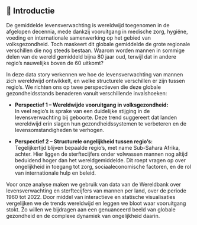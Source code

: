 ## 📘 Introductie

De gemiddelde levensverwachting is wereldwijd toegenomen in de afgelopen decennia, mede dankzij vooruitgang in medische zorg, hygiëne, voeding en internationale samenwerking op het gebied van volksgezondheid. Toch maskeert dit globale gemiddelde de grote regionale verschillen die nog steeds bestaan. Waarom worden mannen in sommige delen van de wereld gemiddeld bijna 80 jaar oud, terwijl dat in andere regio’s nauwelijks boven de 60 uitkomt?

In deze data story verkennen we hoe de levensverwachting van mannen zich wereldwijd ontwikkelt, en welke structurele verschillen er zijn tussen regio’s. We richten ons op twee perspectieven die deze globale gezondheidsstands benaderen vanuit verschillende invalshoeken:

- **Perspectief 1 – Wereldwijde vooruitgang in volksgezondheid:**  
  In veel regio’s is sprake van een duidelijke stijging in de levensverwachting bij geboorte. Deze trend suggereert dat landen wereldwijd erin slagen hun gezondheidssystemen te verbeteren en de levensomstandigheden te verhogen.

- **Perspectief 2 – Structurele ongelijkheid tussen regio’s:**  
  Tegelijkertijd blijven bepaalde regio’s, met name Sub-Sahara Afrika, achter. Hier liggen de sterftecijfers onder volwassen mannen nog altijd beduidend hoger dan het wereldgemiddelde. Dit roept vragen op over ongelijkheid in toegang tot zorg, sociaaleconomische factoren, en de rol van internationale hulp en beleid.

Voor onze analyse maken we gebruik van data van de Wereldbank over levensverwachting en sterftecijfers van mannen per land, over de periode 1960 tot 2022. Door middel van interactieve en statische visualisaties vergelijken we de trends wereldwijd en leggen we bloot waar vooruitgang stokt. Zo willen we bijdragen aan een genuanceerd beeld van globale gezondheid en de complexe dynamiek van ongelijkheid daarin.
